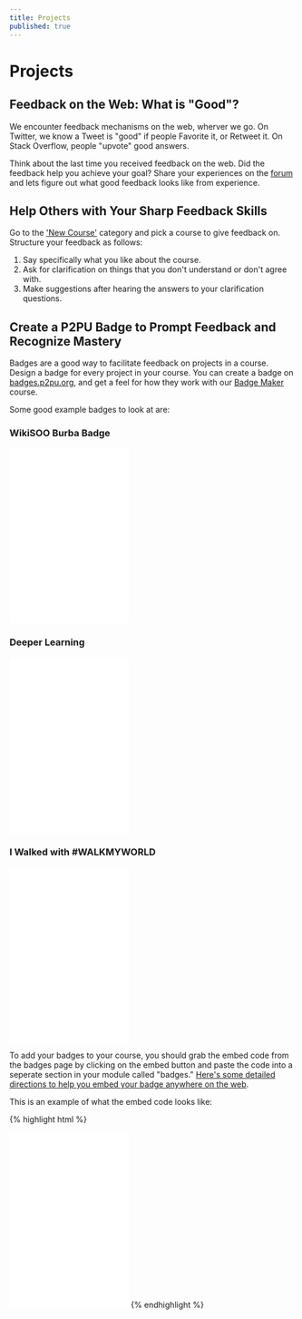 ```yaml
---
title: Projects
published: true
---
```


# Projects

## Feedback on the Web: What is "Good"?

We encounter feedback mechanisms on the web, wherver we go. On Twitter, we know a Tweet is "good" if people Favorite it, or Retweet it. On Stack Overflow, people "upvote" good answers. 

Think about the last time you received feedback on the web. Did the feedback help you achieve your goal? Share your experiences on the [forum](http://community.p2pu.org/t/what-is-good-feedback/1292) and lets figure out what good feedback looks like from experience.

## Help Others with Your Sharp Feedback Skills

Go to the ['New Course'](http://community.p2pu.org/c/new-courses) category and pick a course to give feedback on. Structure your feedback as follows: 

1. Say specifically what you like about the course.
2. Ask for clarification on things that you don't understand or don't agree with.
3. Make suggestions after hearing the answers to your clarification questions.

## Create a P2PU Badge to Prompt Feedback and Recognize Mastery

Badges are a good way to facilitate feedback on projects in a course. Design a badge for every project in your course. You can create a badge on [badges.p2pu.org](https://badges.p2pu.org), and get a feel for how they work with our [Badge Maker](https://p2pu.org/en/courses/653/p2pu-badge-maker/) course.

Some good example badges to look at are: 

### WikiSOO Burba Badge
<iframe id="badge_embed" type="text/html" frameborder="0" height="310" width="210" src="//badges.p2pu.org/en/badge/view/22/embedded/?rendering=normal"></iframe>

### Deeper Learning
<iframe id="badge_embed" type="text/html" frameborder="0" height="310" width="210" src="//badges.p2pu.org/en/badge/view/323/embedded/?rendering=normal"></iframe>

### I Walked with #WALKMYWORLD
<iframe id="badge_embed" type="text/html" frameborder="0" height="310" width="210" src="//badges.p2pu.org/en/badge/view/347/embedded/?rendering=normal"></iframe>

To add your badges to your course, you should grab the embed code from the badges page by clicking on the embed button and paste the code into a seperate section in your module called "badges." [Here's some detailed directions to help you embed your badge anywhere on the web](http://info.p2pu.org/2013/07/16/announcing-new-ways-to-use-badges-p2pu/).

This is an example of what the embed code looks like:

{% highlight html %}
<iframe id="badge_embed" type="text/html" frameborder="0" height="310" width="210" src="//badges.p2pu.org/en/badge/view/3/embedded/?rendering=normal"></iframe>
{% endhighlight %}